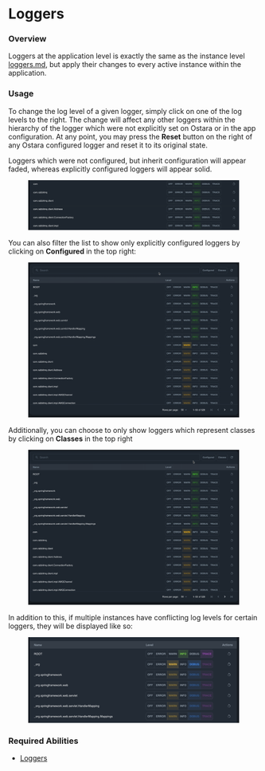 # Loggers

### Overview

Loggers at the application level is exactly the same as the instance level [loggers.md](../../instance-features/manage/loggers.md "mention"), but apply their changes to every active instance within the application.&#x20;

### Usage

To change the log level of a given logger, simply click on one of the log levels to the right. The change will affect any other loggers within the hierarchy of the logger which were not explicitly set on Ostara or in the app configuration. At any point, you may press the **Reset** button on the right of any Ostara configured logger and reset it to its original state.

Loggers which were not configured, but inherit configuration will appear faded, whereas explicitly configured loggers will appear solid.

<figure><img src="../../../.gitbook/assets/2023-04-02 16.42.10.gif" alt=""><figcaption></figcaption></figure>

You can also filter the list to show only explicitly configured loggers by clicking on **Configured** in the top right:

<figure><img src="../../../.gitbook/assets/2023-04-02 16.44.23 (1).gif" alt=""><figcaption></figcaption></figure>

Additionally, you can choose to only show loggers which represent classes by clicking on **Classes** in the top right

<figure><img src="../../../.gitbook/assets/2023-04-02 16.45.29.gif" alt=""><figcaption></figcaption></figure>

In addition to this, if multiple instances have conflicting log levels for certain loggers, they will be displayed like so:

<figure><img src="../../../.gitbook/assets/image (8).png" alt=""><figcaption></figcaption></figure>





### Required Abilities

* [Loggers](../../abilities.md)

